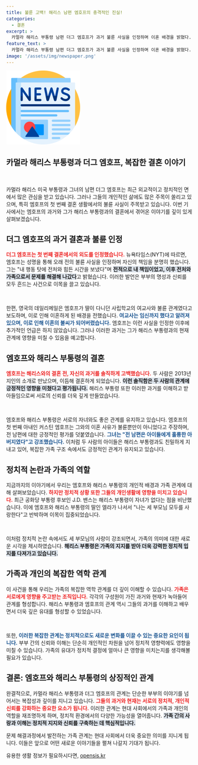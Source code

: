 ```yaml
---
title: 불륜 고백! 해리스 남편 엠호프의 충격적인 진실!
categories:
  - 결혼
excerpt: >
  카멀라 해리스 부통령 남편 더그 엠호프가 과거 불륜 사실을 인정하며 이혼 배경을 밝혔다. 첫 결혼 당시의 복잡한 사연과 해리스와의 사랑이야기가 궁금하다면 클릭하세요!
feature_text: >
  카멀라 해리스 부통령 남편 더그 엠호프가 과거 불륜 사실을 인정하며 이혼 배경을 밝혔다. 첫 결혼 당시의 복잡한 사연과 해리스와의 사랑이야기가 궁금하다면 클릭하세요!
image: '/assets/img/newspaper.png'
---
```


<p><img src="/assets/img/newspaper.png" alt="kimp 속보" /></p>

<h2 data-ke-size="size26">카멀라 해리스 부통령과 더그 엠호프, 복잡한 결혼 이야기</h2>

<p data-ke-size="size16">&nbsp;</p>

<p>카멀라 해리스 미국 부통령과 그녀의 남편 더그 엠호프는 최근 외교적이고 정치적인 면에서 많은 관심을 받고 있습니다. 그러나 그들의 개인적인 삶에도 많은 주목이 쏠리고 있으며, 특히 엠호프의 첫 번째 결혼 생활에서의 불륜 사실이 주목받고 있습니다. 이번 기사에서는 엠호프의 과거와 그가 해리스 부통령과의 결혼에서 겪어온 이야기를 깊이 있게 살펴보겠습니다.</p>

<h2 data-ke-size="size26">더그 엠호프의 과거 결혼과 불륜 인정</h2>

<p><b><span style="color: #ee2323;">더그 엠호프는 첫 번째 결혼에서의 외도를 인정했습니다.</span></b> 뉴욕타임스(NYT)에 따르면, 엠호프는 성명을 통해 오래 전의 불륜 사실을 인정하며 자신의 책임을 분명히 했습니다. 그는 "내 행동 탓에 전처와 힘든 시간을 보냈다"며 <b><span style="background-color: #21538527;">전적으로 내 책임이었고, 이후 전처와 가족으로서 문제를 해결해 나갔다</span></b>고 밝혔습니다. 이러한 발언은 부부의 명성과 신뢰를 모두 흔드는 사건으로 이목을 끌고 있습니다.</p>

<p data-ke-size="size16">&nbsp;</p>

<p>한편, 영국의 데일리메일은 엠호프가 딸이 다니던 사립학교의 여교사와 불륜 관계였다고 보도하며, 이로 인해 이혼하게 된 배경을 전했습니다. <b><span style="color: #1a5490;">여교사는 임신까지 했다고 알려져 있으며, 이로 인해 이혼의 불씨가 되어버렸습니다.</span></b> 엠호프는 이런 사실을 인정한 이후에 추가적인 언급은 하지 않았습니다. 그러나 이러한 과거는 그가 해리스 부통령과의 현재 관계에 영향을 미칠 수 있음을 예고합니다.</p>

<h2 data-ke-size="size26">엠호프와 해리스 부통령의 결혼</h2>

<p><b><span style="color: #ee2323;">엠호프는 해리스와의 결혼 전, 자신의 과거를 솔직하게 고백했습니다.</span></b> 두 사람은 2013년 지인의 소개로 만났으며, 이듬해 결혼하게 되었습니다. <b><span style="background-color: #21538527;">이런 솔직함은 두 사람의 관계에 긍정적인 영향을 미쳤다고 평가됩니다.</span></b> 해리스 부통령 또한 이러한 과거를 이해하고 받아들임으로써 서로의 신뢰를 더욱 깊게 만들었습니다.</p>

<p data-ke-size="size16">&nbsp;</p>

<p>엠호프와 해리스 부통령은 서로의 자녀와도 좋은 관계를 유지하고 있습니다. 엠호프의 첫 번째 아내인 커스틴 엠호프는 그와의 이혼 사유가 불륜뿐만이 아니었다고 주장하며, 전 남편에 대한 긍정적인 평가를 덧붙였습니다. <b><span style="color: #1a5490;">그녀는 "전 남편은 아이들에게 훌륭한 아버지였다"고 강조했습니다.</span></b> 이처럼 두 사람의 아이들은 해리스 부통령과도 친밀하게 지내고 있어, 복잡한 가족 구조 속에서도 긍정적인 관계가 유지되고 있습니다.</p>

<h2 data-ke-size="size26">정치적 논란과 가족의 역할</h2>

<p>지금까지의 이야기에서 우리는 엠호프와 해리스 부통령의 개인적 배경과 가족 관계에 대해 살펴보았습니다. <b><span style="color: #ee2323;">하지만 정치적 상황 또한 그들의 개인생활에 영향을 미치고 있습니다.</span></b> 최근 공화당 부통령 후보인 J.D. 밴스는 해리스 부통령이 자녀가 없다는 점을 비난했습니다. 이에 엠호프와 해리스 부통령의 딸인 엘라가 나서서 "나는 세 부모님 모두를 사랑한다"고 반박하며 이목이 집중되었습니다.</p>

<p data-ke-size="size16">&nbsp;</p>

<p>이처럼 정치적 논란 속에서도 세 부모님의 사랑이 강조되면서, 가족의 의미에 대한 새로운 시각을 제시하였습니다. <b><span style="background-color: #21538527;">해리스 부통령은 가족의 지지를 받아 더욱 강력한 정치적 입지를 다져가고 있습니다.</span></b></p>

<h2 data-ke-size="size26">가족과 개인의 복잡한 역학 관계</h2>

<p>이 사건을 통해 우리는 가족의 복잡한 역학 관계를 더 깊이 이해할 수 있습니다. <b><span style="color: #ee2323;">가족은 서로에게 영향을 주고받는 조직입니다.</span></b> 각각의 구성원이 가진 과거와 현재가 녹아들어 관계를 형성합니다. 해리스 부통령과 엠호프의 관계 역시 그들의 과거를 이해하고 배우면서 더욱 깊은 유대를 형성할 수 있었습니다.</p>

<p data-ke-size="size16">&nbsp;</p>

<p>또한, <b><span style="color: #1a5490;">이러한 복잡한 관계는 정치적으로도 새로운 변화를 이끌 수 있는 중요한 요인이 됩니다.</span></b> 부부 간의 신뢰와 이해는 단순히 개인적인 차원을 넘어 정치적 영향력에도 영향을 미칠 수 있습니다. 가족의 유대가 정치적 결정에 얼마나 큰 영향을 미치는지를 생각해볼 필요가 있습니다.</p>

<h2 data-ke-size="size26">결론: 엠호프와 해리스 부통령의 상징적인 관계</h2>

<p>완결적으로, 카멀라 해리스 부통령과 더그 엠호프의 관계는 단순한 부부의 이야기를 넘어서는 복잡성과 깊이를 지니고 있습니다. <b><span style="color: #ee2323;">그들의 과거와 현재는 서로의 정치적, 개인적 신뢰를 강화하는 중요한 요소가 됩니다.</span></b> 이러한 관계는 현대 사회에서의 가족과 개인의 역할을 재조명하게 하며, 정치적 환경에서의 다양한 가능성을 열어줍니다. <b><span style="background-color: #21538527;">가족 간의 사랑과 이해는 정치적 지지와 신뢰를 구축하는 데 핵심적입니다.</span></b> </p>

<p>문제 해결과정에서 발전하는 가족 관계는 현대 사회에서 더욱 중요한 의미를 지니게 됩니다. 이들은 앞으로 어떤 새로운 이야기들을 펼쳐 나갈지 기대가 됩니다.</p>
유용한 생활 정보가 필요하시다면, <a href="https://opensis.kr" rel="dofollow">opensis.kr</a>


